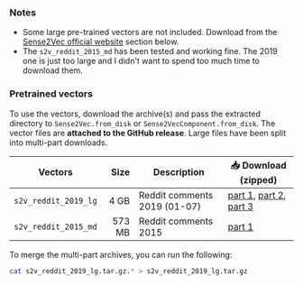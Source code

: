 ### Notes
* Some large pre-trained vectors are not included. Download  from the [Sense2Vec official website](https://github.com/explosion/sense2vec) section below.
* The `s2v_reddit_2015_md` has been tested and working fine. The 2019 one is just too large and I didn't want to spend too much time to download them. 


### Pretrained vectors

To use the vectors, download the archive(s) and pass the extracted directory to
`Sense2Vec.from_disk` or `Sense2VecComponent.from_disk`. The vector files are
**attached to the GitHub release**. Large files have been split into multi-part
downloads.

| Vectors              |   Size | Description                  | 📥 Download (zipped)                                                                                                                                                                                                                                                                                                      |
| -------------------- | -----: | ---------------------------- | ------------------------------------------------------------------------------------------------------------------------------------------------------------------------------------------------------------------------------------------------------------------------------------------------------------------------- |
| `s2v_reddit_2019_lg` |   4 GB | Reddit comments 2019 (01-07) | [part 1](https://github.com/explosion/sense2vec/releases/download/v1.0.0/s2v_reddit_2019_lg.tar.gz.001), [part 2](https://github.com/explosion/sense2vec/releases/download/v1.0.0/s2v_reddit_2019_lg.tar.gz.002), [part 3](https://github.com/explosion/sense2vec/releases/download/v1.0.0/s2v_reddit_2019_lg.tar.gz.003) |
| `s2v_reddit_2015_md` | 573 MB | Reddit comments 2015         | [part 1](https://github.com/explosion/sense2vec/releases/download/v1.0.0/s2v_reddit_2015_md.tar.gz)   


To merge the multi-part archives, you can run the following:

```bash
cat s2v_reddit_2019_lg.tar.gz.* > s2v_reddit_2019_lg.tar.gz
